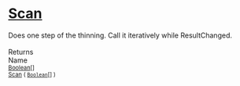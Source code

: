 # [Scan](./HSCPThinningStep-100664158.md)

Does one step of the thinning. Call it iteratively while ResultChanged.
<br><br>
Returns<img width=542/>Name
<br>
<sub>[Boolean](https://docs.microsoft.com/en-us/dotnet/api/System.Boolean)[]</sub><img width=500/><sub>[Scan](./HSCPThinningStep-100664158.md) ( [`Boolean`](https://docs.microsoft.com/en-us/dotnet/api/System.Boolean)[] )</sub><br>


